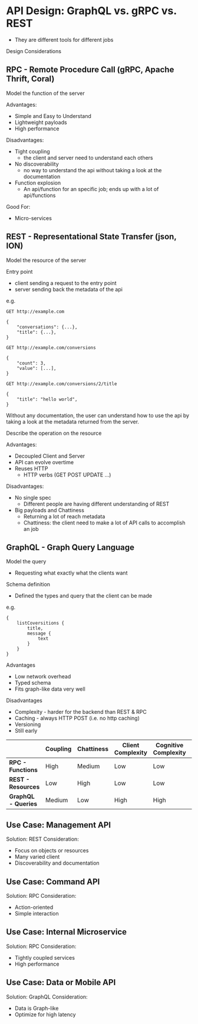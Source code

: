 # API Design: GraphQL vs. gRPC vs. REST

* They are different tools for different jobs

Design Considerations

## RPC - Remote Procedure Call (gRPC, Apache Thrift, Coral)

Model the function of the server

Advantages:
* Simple and Easy to Understand
* Lightweight payloads
* High performance

Disadvantages:
* Tight coupling
    * the client and server need to understand each others
* No discoverability
    * no way to understand the api without taking a look at the documentation
* Function explosion
    * An api/function for an specific job; ends up with a lot of api/functions


Good For:
* Micro-services

## REST - Representational State Transfer (json, ION)

Model the resource of the server

Entry point
* client sending a request to the entry point
* server sending back the metadata of the api

e.g.
```
GET http://example.com

{
    "conversations": {...},
    "title": {...},
}

GET http://example.com/conversions

{
    "count": 3,
    "value": [...],
}

GET http://example.com/conversions/2/title

{
    "title": "hello world",
}
```

Without any documentation, the user can understand how to use the api by taking a look at the metadata returned from the server.

Describe the operation on the resource

Advantages:
* Decoupled Client and Server
* API can evolve overtime
* Reuses HTTP
    * HTTP verbs (GET POST UPDATE ...)

Disadvantages:
* No single spec
    * Different people are having different understanding of REST
* Big payloads and Chattiness
    * Returning a lot of reach metadata
    * Chattiness: the client need to make a lot of API calls to accomplish an job

## GraphQL - Graph Query Language

Model the query
* Requesting what exactly what the clients want

Schema definition
* Defined the types and query that the client can be made

e.g.
```
{
    listCoversitions {
        title,
        message {
            text
        }
    }
}
```

Advantages
* Low network overhead
* Typed schema
* Fits graph-like data very well

Disadvantages
* Complexity - harder for the backend than REST & RPC
* Caching - always HTTP POST (i.e. no http caching)
* Versioning
* Still early

|                       | Coupling | Chattiness | Client Complexity | Cognitive Complexity | Caching | Discoverability |
| --------------------- | -------- | ---------- | ----------------- | -------------------- | ------- | --------------- |
| **RPC - Functions**   | High     | Medium     | Low               | Low                  | Custom  | Bad             |
| **REST - Resources**  | Low      | High       | Low               | Low                  | HTTP    | GOOD            |
| **GraphQL - Queries** | Medium   | Low        | High              | High                 | Custom  | Good            |


## Use Case: Management API

Solution: REST
Consideration:
* Focus on objects or resources
* Many varied client
* Discoverability and documentation

## Use Case: Command API

Solution: RPC
Consideration:
* Action-oriented
* Simple interaction

## Use Case: Internal Microservice

Solution: RPC
Consideration:
* Tightly coupled services
* High performance

## Use Case: Data or Mobile API

Solution: GraphQL
Consideration:
* Data is Graph-like
* Optimize for high latency